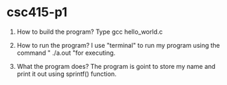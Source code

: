 # csc415-p1

1. How to build the program?
Type gcc hello_world.c

2. How to run the program?
I use "terminal" to run my program using the command " ./a.out "for executing.

3. What the program does?
The program is goint to store my name and print it out using sprintf() function.

